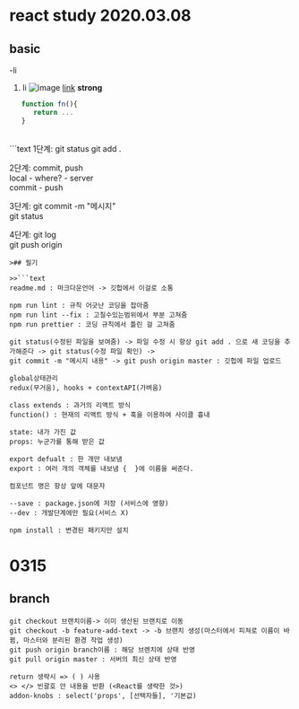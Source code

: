 # <h1> react study 2020.03.08

## <h2> basic

-li

1. li
   ![image](src)
   [link](url)
   **strong**

```js
   function fn(){
      return ...
   }
```

<br />
```text
1단계: git status   
git add .

2단계: commit, push  
local - where? - server  
 commit - push

3단계: git commit -m "메시지"  
git status

4단계: git log  
git push origin <branch>
```
>## 필기

>>```text
readme.md : 마크다운언어 -> 깃헙에서 이걸로 소통

npm run lint : 규칙 어긋난 코딩을 잡아줌
npm run lint --fix : 고칠수있는범위에서 부분 고쳐줌
npm run prettier : 코딩 규칙에서 틀린 걸 고쳐줌

git status(수정된 파일을 보여줌) -> 파일 수정 시 항상 git add . 으로 새 코딩을 추가해준다 -> git status(수정 파일 확인) ->
git commit -m "메시지 내용" -> git push origin master : 깃헙에 파일 업로드

global상태관리
redux(무거움), hooks + contextAPI(가벼움)

class extends : 과거의 리액트 방식
function() : 현재의 리액트 방식 + 훅을 이용하여 사이클 흉내

state: 내가 가진 값
props: 누군가를 통해 받은 값

export defualt : 한 개만 내보냄
export : 여러 개의 객체를 내보냄 {  }에 이름을 써준다.

컴포넌트 명은 항상 앞에 대문자

--save : package.json에 저장 (서비스에 영향)
--dev : 개발단계에만 필요(서비스 X)

npm install : 변경된 패키지만 설치
````

# 0315
## branch
```
git checkout 브랜치이름-> 이미 생산된 브랜치로 이동
git checkout -b feature-add-text -> -b 브랜치 생성(마스터에서 피쳐로 이름이 바뀜, 마스터와 분리된 환경 작업 생성)
git push origin branch이름 : 해당 브렌치에 상태 반영
git pull origin master : 서버의 최신 상태 반영
```

```
return 생략시 => ( ) 사용
<> </> 빈괄호 안 내용을 반환 (<React를 생략한 것>)
addon-knobs : select('props', [선택자들], '기본값)
```
